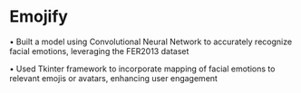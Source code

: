 # Emojify

• Built a model using Convolutional Neural Network to accurately recognize facial emotions, leveraging the FER2013 dataset

• Used Tkinter framework to incorporate mapping of facial emotions to relevant emojis or avatars, enhancing user engagement
